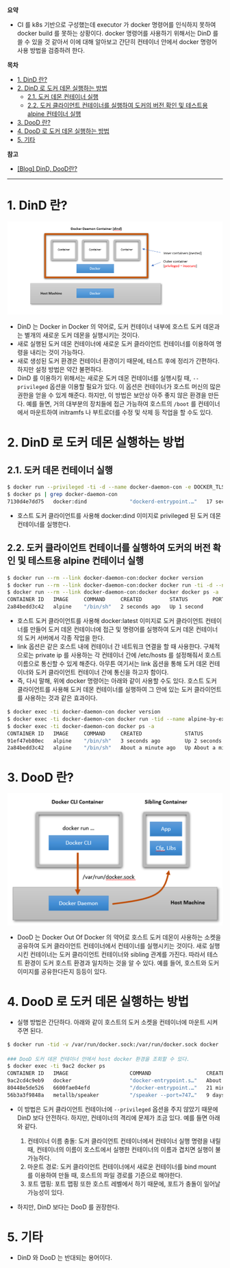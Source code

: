 **요약**

- CI 를 k8s 기반으로 구성했는데 executor 가 docker 명령어를 인식하지 못하여 docker build 를 못하는 상황이다. docker 명령어를 사용하기 위해서는 DinD 를 쓸 수 있을 것 같아서 이에 대해 알아보고 간단히 컨테이너 안에서 docker 명령어 사용 방법을 검증하려 한다.

**목차**

- [1. DinD 란?](#1-dind-란)
- [2. DinD 로 도커 데몬 실행하는 방법](#2-dind-로-도커-데몬-실행하는-방법)
  - [2.1. 도커 데몬 컨테이너 실행](#21-도커-데몬-컨테이너-실행)
  - [2.2. 도커 클라이언트 컨테이너를 실행하여 도커의 버전 확인 및 테스트용 alpine 컨테이너 실행](#22-도커-클라이언트-컨테이너를-실행하여-도커의-버전-확인-및-테스트용-alpine-컨테이너-실행)
- [3. DooD 란?](#3-dood-란)
- [4. DooD 로 도커 데몬 실행하는 방법](#4-dood-로-도커-데몬-실행하는-방법)
- [5. 기타](#5-기타)

**참고**

- [[Blog] DinD, DooD란?](https://mns010.tistory.com/25)

---

# 1. DinD 란?

![](/.uploads/2021-06-27-03-15-03.png)

- DinD 는 Docker in Docker 의 약어로, 도커 컨테이너 내부에 호스트 도커 데몬과는 별개의 새로운 도커 데몬을 실행시키는 것이다.
- 새로 실행된 도커 데몬 컨테이너에 새로운 도커 클라이언트 컨테이너를 이용하여 명령을 내리는 것이 가능하다.
- 새로 생성된 도커 환경은 컨테이너 환경이기 때문에, 테스트 후에 정리가 간편하다. 하지만 설정 방법은 약간 불편하다.
- DinD 를 이용하기 위해서는 새로운 도커 데몬 컨테이너를 실행시킬 때, `--privileged` 옵션을 이용할 필요가 있다. 이 옵션은 컨테이너가 호스트 머신의 많은 권한을 얻을 수 있게 해준다. 하지만, 이 방법은 보안상 아주 좋지 않은 환경을 만든다. 예를 들면, 거의 대부분의 장치들에 접근 가능하여 호스트의 `/boot` 를 컨테이너에서 마운트하여 initramfs 나 부트로더를 수정 및 삭제 등 작업을 할 수도 있다.

# 2. DinD 로 도커 데몬 실행하는 방법

## 2.1. 도커 데몬 컨테이너 실행

``` bash
$ docker run --privileged -ti -d --name docker-daemon-con -e DOCKER_TLS_CERTDIR="" docker:dind
$ docker ps | grep docker-daemon-con
7130d4e7dd75   docker:dind              "dockerd-entrypoint.…"   17 seconds ago   Up 15 seconds   2375-2376/tcp   docker-daemon-con
```

- 호스트 도커 클라이언트를 사용해 docker:dind 이미지로 privileged 된 도커 데몬 컨테이너를 실행한다.

## 2.2. 도커 클라이언트 컨테이너를 실행하여 도커의 버전 확인 및 테스트용 alpine 컨테이너 실행

``` bash
$ docker run --rm --link docker-daemon-con:docker docker version
$ docker run --rm --link docker-daemon-con:docker docker run -ti -d --name alpine-by-host alpine
$ docker run --rm --link docker-daemon-con:docker docker docker ps -a
CONTAINER ID   IMAGE     COMMAND     CREATED         STATUS        PORTS     NAMES
2a84bedd3c42   alpine    "/bin/sh"   2 seconds ago   Up 1 second             alpine-by-host
```

- 호스트 도커 클라이언트를 사용해 docker:latest 이미지로 도커 클라이언트 컨테이너를 만들어 도커 데몬 컨테이너에 접근 및 명령어를 실행하여 도커 데몬 컨테이너의 도커 서버에서 각종 작업을 한다.
- link 옵션은 같은 호스트 내에 컨테이너 간 네트워크 연결을 할 때 사용한다. 구체적으로는 private ip 를 사용하는 각 컨테이너 간에 /etc/hosts 를 설정해줘서 호스트이름으로 통신할 수 있게 해준다. 아무튼 여기서는 link 옵션을 통해 도커 데몬 컨테이너와 도커 클라이언트 컨테이너 간에 통신을 하고자 함이다.
- 즉, 다시 말해, 위에 docker 명령어는 아래와 같이 사용할 수도 있다. 호스트 도커 클라이언트를 사용해 도커 데몬 컨테이너를 실행하여 그 안에 있는 도커 클라이언트를 사용하는 것과 같은 효과이다.

``` bash
$ docker exec -ti docker-daemon-con docker version
$ docker exec -ti docker-daemon-con docker run -tid --name alpine-by-exec alpine
$ docker exec -ti docker-daemon-con docker ps -a
CONTAINER ID   IMAGE     COMMAND     CREATED              STATUS              PORTS     NAMES
91ef47eb80ec   alpine    "/bin/sh"   3 seconds ago        Up 2 seconds                  alpine-by-exec
2a84bedd3c42   alpine    "/bin/sh"   About a minute ago   Up About a minute             alpine-by-host
```

# 3. DooD 란?

![](/.uploads/2021-06-27-15-34-00.png)

- DooD 는 Docker Out Of Docker 의 약어로 호스트 도커 데몬이 사용하는 소켓을 공유하여 도커 클라이언트 컨테이너에서 컨테이너를 실행시키는 것이다. 새로 실행시킨 컨테이너는 도커 클라이언트 컨테이너와 sibling 관계를 가진다. 따라서 테스트 환경이 도커 호스트 환경과 일치하는 것을 알 수 있다. 예를 들어, 호스트와 도커 이미지를 공유한다든지 등등이 있다.

# 4. DooD 로 도커 데몬 실행하는 방법

- 실행 방법은 간단하다. 아래와 같이 호스트의 도커 소켓을 컨테이너에 마운트 시켜주면 된다.

``` bash
$ docker run -tid -v /var/run/docker.sock:/var/run/docker.sock docker

### DooD 도커 데몬 컨테이너 안에서 host docker 환경을 조회할 수 있다.
$ docker exec -ti 9ac2 docker ps
CONTAINER ID   IMAGE                    COMMAND                  CREATED              STATUS              PORTS     NAMES
9ac2cd4c9eb9   docker                   "docker-entrypoint.s…"   About a minute ago   Up About a minute             vigilant_bell
80448e5de526   6600fae04efd             "/docker-entrypoint.…"   21 minutes ago       Up 21 minutes                 k8s_haproxy_haproxy-dtlab-dev-k8s-pjb-1_kube-system_c7bbe5fc89460b243e15e3913490c346_0
56b3a3f9848a   metallb/speaker          "/speaker --port=747…"   9 days ago           Up 9 days                     k8s_speaker_speaker-92ddk_metallb-system_7e70a724-7d74-401a-9981-746077f2d5e9_0
```

- 이 방법은 도커 클라이언트 컨테이너에 `--privileged` 옵션을 주지 않았기 때문에 DinD 보다 안전하다. 하지만, 컨테이너의 격리에 문제가 조금 있다. 예를 들면 아래와 같다.
    1. 컨테이너 이름 충돌: 도커 클라이언트 컨테이너에서 컨테이너 실행 명령을 내릴 때, 컨테이너의 이름이 호스트에서 실행한 컨테이너의 이름과 겹치면 실행이 불가능하다.
    2. 마운트 경로: 도커 클라이언트 컨테이너에서 새로운 컨테이너를 bind mount 를 이용하여 만들 때, 호스트의 파일 경로를 기준으로 해야한다.
    3. 포트 맵핑: 포트 맵핑 또한 호스트 레벨에서 하기 때문에, 포트가 충돌이 일어날 가능성이 있다.

- 하지만, DinD 보다는 DooD 를 권장한다.

# 5. 기타

- DinD 와 DooD 는 반대되는 용어이다.